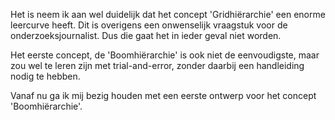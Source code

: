 
Het is neem ik aan wel duidelijk dat het concept 'Gridhiërarchie' een enorme leercurve heeft. Dit is overigens een onwenselijk vraagstuk voor de onderzoeksjournalist. Dus die gaat het in ieder geval niet worden.

Het eerste concept, de 'Boomhiërarchie' is ook niet de eenvoudigste, maar zou wel te leren zijn met trial-and-error, zonder daarbij een handleiding nodig te hebben.

Vanaf nu ga ik mij bezig houden met een eerste ontwerp voor het concept 'Boomhiërarchie'.

